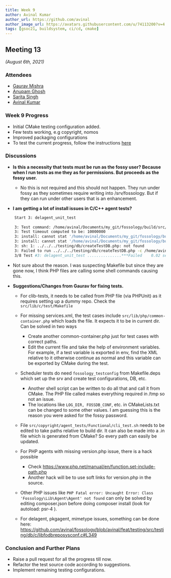 ```yaml
---
title: Week 9
author: Avinal Kumar
author_url: https://github.com/avinal
author_image_url: https://avatars.githubusercontent.com/u/74113200?v=4
tags: [gsoc21, buildsystem, ci/cd, cmake]
---
```


<!--
SPDX-License-Identifier: CC-BY-SA-4.0

SPDX-FileCopyrightText: 2021 Avinal Kumar <avinal.xlvii@gmail.com>
-->

## Meeting 13
*(August 6th, 2021)*

### Attendees

- [Gaurav Mishra ](https://github.com/GMishx)
- [Anupam Ghosh ](https://github.com/ag4ums)
- [Sarita Singh ](https://github.com/itssingh)
- [Avinal Kumar ](https://github.com/avinal)


### Week 9 Progress

- Initial CMake testing configuration added.
- Few tests working, e.g copyright, nomos
- Improved packaging configurations
- To test the current progress, follow the instructions [here](https://github.com/avinal/FOSSologywiki#test-the-new-system-only-gcc-with-make-and-ninja-tested-for-now)

### Discussions
   
- **Is this a necessity that tests must be run as the fossy user? Because when I run tests as me they as for permissions. But proceeds as the fossy user.**
   
  * No this is not required and this should not happen. They run under fossy as they sometimes require writing into /srv/fossology. But if they can run under other users that is an enhancement.
    
- **I am getting a lot of install issues in C/C++ agent tests?**
      
```bash
    Start 3: delagent_unit_test
    
    3: Test command: /home/avinal/Documents/my_git/fossology/build/src/delagent/agent_tests/test_delagent
    3: Test timeout computed to be: 10000000
    3: install: cannot stat '/home/avinal/Documents/my_git/fossology/build/src/delagent/agent_tests/..//../../install/defconf/Db.conf': No such file or directory
    3: install: cannot stat '/home/avinal/Documents/my_git/fossology/build/src/delagent/agent_tests/..//VERSION': No such file or directory
    3: sh: 1: ../../../testing/db/createTestDB.php: not found
    3: Failed to run ../../../testing/db/createTestDB.php -c /home/avinal/Documents/my_git/fossologbuild/src/delagent/agent_tests/testconf -e, exit code is:127 .
    3/8 Test #3: delagent_unit_test ...............***Failed    0.02 sec
```

  * Not sure about the reason. I was suspecting Makefile but since they are gone now, I think PHP files are calling some shell commands causing this. 
      
    
- **Suggestions/Changes from Gaurav for fixing tests.**
    
  * For clib-tests, it needs to be called from PHP file (via PHPUnit) as it requires setting up a dummy repo. Check the `src/lib/c/test/Makefile`
  * For missing services.xml, the test cases include `src/lib/php/common-container.php` which loads the file. It expects it to be in current dir. Can be solved in two ways
    
    - Create another common-container.php just for test cases with correct paths.
    - Edit the current file and take the help of environment variables. For example, if a test variable is exported in env, find the XML relative to it otherwise continue as normal and this variable can be exported by CMake during the test.
      
  * Scheduler tests do need `fossology_testconfig` from Makefile.deps which set up the srv and create test configurations, DB, etc.
      
    - Another shell script can be written to do all that and call it from CMake. The PHP file called makes everything required in /tmp so not an issue.
    - The locations like `LOG_DIR, FOSSDB_CONF`, etc. in CMakeLists.txt can be changed to some other values. I am guessing this is the reason you were asked for the fossy password.
      
  * File `src/copyright/agent_tests/Functional/cli_test.sh` needs to be edited to take paths relative to build dir. It can also be made into a .in file which is generated from CMake? So every path can easily be updated.
  * For PHP agents with missing version.php issue, there is a hack possible
      
    - Check https://www.php.net/manual/en/function.set-include-path.php
    - Another hack will be to use soft links for version.php in the source.
      
  * Other PHP issues like `PHP Fatal error: Uncaught Error: Class 'Fossology\Lib\Agent\Agent' not found` can only be solved by editing composer.json before doing composer install (look for autoload: psr-4 ).
  * For delagent, pkgagent, mimetype issues, something can be done here: https://github.com/avinal/fossology/blob/avinal/feat/testing/src/testing/db/c/libfodbreposysconf.c#L349
    
    
### Conclusion and Further Plans
    
- Raise a pull request for all the progress till now.
- Refactor the test source code according to suggestions.
- Implement remaining testing configurations.
        
        